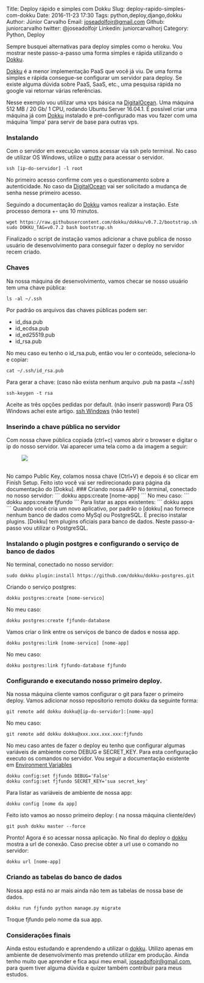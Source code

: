 Title: Deploy rápido e simples com Dokku
Slug: deploy-rapido-simples-com-dokku
Date: 2016-11-23 17:30
Tags: python,deploy,django,dokku
Author: Júnior Carvalho
Email:  joseadolfojr@gmail.com
Github: juniorcarvalho
twitter: @joseadolfojr
Linkedin: juniorcarvalhorj
Category: Python, Deploy

Sempre busquei alternativas para deploy simples como o heroku. Vou mostrar neste passo-a-passo uma forma simples e rápida utilizando o [Dokku].

[Dokku] é a menor implementação PaaS que você já viu. De uma forma simples e rápida consegue-se configurar um servidor para deploy. Se existe alguma dúvida sobre PaaS, SaaS, etc., uma pesquisa rápida no google vai retornar várias referências.

Nesse exemplo vou utilizar uma vps básica na [DigitalOcean]. Uma máquina 512 MB / 20 Gb/ 1 CPU, rodando Ubuntu Server 16.04.1. É possível criar uma máquina já com [Dokku] instalado e pré-configurado mas vou fazer com uma máquina 'limpa' para servir de base para outras vps.
### Instalando
Com o servidor em execução vamos acessar via ssh pelo terminal. No caso de utilizar OS Windows, utilize o [putty] para acessar o servidor.

```
ssh [ip-do-servidor] -l root
```
No primeiro acesso confirme com yes o questionamento sobre a autenticidade. No caso da [DigitalOcean] vai ser solicitado a mudança de senha nesse primeiro acesso.

Seguindo a documentação do [Dokku] vamos realizar a instação. Este processo demora +- uns 10 minutos.
```
wget https://raw.githubusercontent.com/dokku/dokku/v0.7.2/bootstrap.sh
sudo DOKKU_TAG=v0.7.2 bash bootstrap.sh
```
Finalizado o script de instação vamos adicionar a chave publica de nosso usuário de desenvolvimento para conseguir fazer o deploy no servidor recem criado.
### Chaves
Na nossa máquina de desenvolvimento, vamos checar se nosso usuário tem uma chave pública:
```
ls -al ~/.ssh
```
Por padrão os arquivos das chaves públicas podem ser:

 - id_dsa.pub
 - id_ecdsa.pub
 - id_ed25519.pub
 - id_rsa.pub


No meu caso eu tenho o id_rsa.pub, então vou ler o conteúdo, seleciona-lo e copiar:
```
cat ~/.ssh/id_rsa.pub
```

Para gerar a chave: (caso não exista nenhum arquivo .pub na pasta ~/.ssh)
``` 
ssh-keygen -t rsa
```
Aceite as três opções pedidas por default. (não inserir password)
Para OS Windows achei este artigo. [ssh Windows] (não testei)
### Inserindo a chave pública no servidor
Com nossa chave pública copiada (ctrl+c) vamos abrir o browser e digitar o ip do nosso servidor. Vai aparecer uma tela como a da imagem a seguir:
<figure style="float:center;">
<img src="/images/juniorcarvalho/dokku-setup.jpg">
</figure>
</br>
No campo Public Key, colamos nossa chave (Ctrl+V) e depois é so clicar em Finish Setup. Feito isto você vai ser redirecionado para página da documentação do [Dokku].
### Criando nossa APP
No terminal, conectado no nosso servidor:
```
dokku apps:create [nome-app]
```
No meu caso:
```
dokku apps:create fjfundo
```
Para listar as apps existentes:
```
dokku apps
```
Quando você cria um novo aplicativo, por padrão o [dokku] nao fornece nenhum banco de dados como MySql ou PostgreSQL. É preciso instalar plugins. [Dokku] tem plugins oficiais para banco de dados. Neste passo-a-passo vou utilizar o PostgreSQL.

### Instalando o plugin postgres e configurando o serviço de banco de dados
No terminal, conectado no nosso servidor:
```
sudo dokku plugin:install https://github.com/dokku/dokku-postgres.git
```
Criando o serviço postgres: 

```
dokku postgres:create [nome-servico]
```
No meu caso:
```
dokku postgres:create fjfundo-database
```
Vamos criar o link entre os serviços de banco de dados e nossa app.
```
dokku postgres:link [nome-servico] [nome-app]
```
No meu caso:
```
dokku postgres:link fjfundo-database fjfundo
```

### Configurando e executando nosso primeiro deploy.
Na nossa máquina cliente vamos configurar o git para fazer o primeiro deploy.
Vamos adicionar nosso repositorio remoto dokku da seguinte forma:
```
git remote add dokku dokku@[ip-do-servidor]:[nome-app]
```
No meu caso:
```
git remote add dokku dokku@xxx.xxx.xxx.xxx:fjfundo
```
No meu caso antes de fazer o deploy eu tenho que configurar algumas variáveis de ambiente como DEBUG e SECRET_KEY. Para esta configuração executo os comandos no servidor. Vou seguir a documentação existente em [Environment Variables]
```
dokku config:set fjfundo DEBUG='False'
dokku config:set fjfundo SECRET_KEY='sua secret_key'
```
Para listar as variáveis de ambiente de nossa app:
```
dokku config [nome da app]
```
Feito isto vamos ao nosso primeiro deploy: ( na nossa máquina cliente/dev)
```
git push dokku master --force
```
Pronto! Agora é so acessar nossa aplicação. No final do deploy o [dokku] mostra a url de conexão. Caso precise obter a url use o comando no servidor:
```
dokku url [nome-app]
```
### Criando as tabelas do banco de dados

Nossa app está no ar mais ainda não tem as tabelas de nossa base de dados.
```
dokku run fjfundo python manage.py migrate
```
Troque fjfundo pelo nome da sua app.

### Considerações finais
Ainda estou estudando e aprendendo a utilizar o [dokku]. Utilizo apenas em ambiente de desenvolvimento mas pretendo utilizar em produção. 
Ainda tenho muito que aprender e fica aqui meu email, joseadolfojr@gmail.com, para quem tiver alguma dúvida e quizer também contribuir para meus estudos.


[Dokku]: http://dokku.viewdocs.io/dokku/
[DigitalOcean]: https://m.do.co/c/2f45101e7ccf
[putty]:http://www.putty.org/
[ssh Windows]: http://adrianorosa.com/blog/seguranca/como-criar-ssh-key-pair-windows.html
[Environment Variables]: http://dokku.viewdocs.io/dokku/configuration/environment-variables/